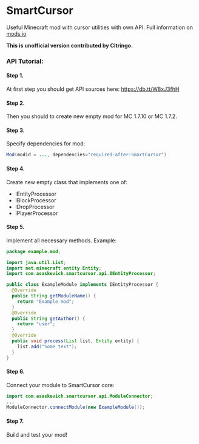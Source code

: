 SmartCursor
===========

Useful Minecraft mod with cursor utilities with own API.
Full information on [mods.io](https://mods.io/mods/1089-smartcursor)

**This is unofficial version contributed by Citringo.**

### API Tutorial:
#### Step 1. 
At first step you should get API sources here: https://db.tt/W8xJ3fhH
#### Step 2.
Then you should to create new empty mod for MC 1.7.10 or MC 1.7.2.
#### Step 3. 
Specify dependencies for mod:
```java
Mod(modid = ..., dependencies="required-after:SmartCursor")
```
#### Step 4. 
Create new empty class that implements one of:

* IEntityProcessor
* IBlockProcessor
* IDropProcessor
* IPlayerProcessor

#### Step 5. 
Implement all necessary methods. Example:
```java
package example.mod;

import java.util.List;
import net.minecraft.entity.Entity;
import com.asaskevich.smartcursor.api.IEntityProcessor;

public class ExampleModule implements IEntityProcessor {
  @Override
  public String getModuleName() {
    return "Example mod";
  }
  @Override
  public String getAuthor() {
    return "user";
  }
  @Override
  public void process(List list, Entity entity) {
    list.add("Some text");
  }
}
```
#### Step 6. 
Connect your module to SmartCursor core:
```java
import com.asaskevich.smartcursor.api.ModuleConnector;
...
ModuleConnector.connectModule(new ExampleModule());
```

#### Step 7. 
Build and test your mod!
